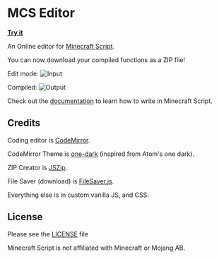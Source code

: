 # MCS Editor
**[Try it](https://pandawanfr.github.io/MCSEditor/)**

An Online editor for [Minecraft Script](https://github.com/PandawanFr/mcs).

You can now download your compiled functions as a ZIP file!

Edit mode:
![Input](http://i.imgur.com/R55F6D0.png)

Compiled:
![Output](http://i.imgur.com/iawn4zC.png)


Check out the [documentation](https://github.com/PandawanFr/mcs/wiki) to learn how to write in Minecraft Script.


## Credits

Coding editor is [CodeMirror](https://codemirror.net/).

CodeMirror Theme is [one-dark](https://github.com/Aerobird98/codemirror-one-dark-theme) (inspired from Atom's one dark).

ZIP Creator is [JSZip](https://stuk.github.io/jszip/).

File Saver (download) is [FileSaver.js](https://github.com/eligrey/FileSaver.js/).

Everything else is in custom vanilla JS, and CSS.

## License
Please see the [LICENSE](https://github.com/PandawanFr/MCSEditor/blob/master/LICENSE) file

Minecraft Script is not affiliated with Minecraft or Mojang AB.
